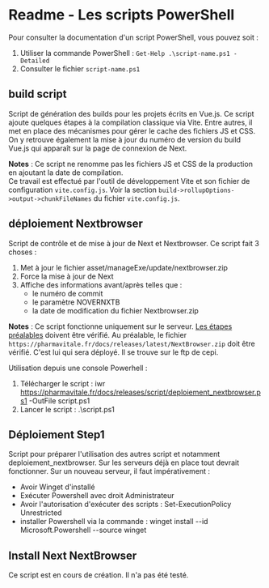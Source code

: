 # Readme - Les scripts PowerShell

Pour consulter la documentation d'un script PowerShell, vous pouvez soit :

1. Utiliser la commande PowerShell : `Get-Help .\script-name.ps1 -Detailed`
2. Consulter le fichier `script-name.ps1`

## build script

Script de génération des builds pour les projets écrits en Vue.js.
Ce script ajoute quelques étapes à la compilation classique via Vite.
Entre autres, il met en place des mécanismes pour gérer le cache des fichiers JS et CSS.
On y retrouve également la mise à jour du numéro de version du build Vue.js qui apparaît sur la page de connexion de Next.

**Notes** :
Ce script ne renomme pas les fichiers JS et CSS de la production en ajoutant la date de compilation.  
Ce travail est effectué par l'outil de développement Vite et son fichier de configuration `vite.config.js`.
Voir la section `build->rollupOptions->output->chunkFileNames` du fichier `vite.config.js`.

## déploiement Nextbrowser

Script de contrôle et de mise à jour de Next et Nextbrowser.
Ce script fait 3 choses : 

1. Met à jour le fichier asset/manageExe/update/nextbrowser.zip
2. Force la mise à jour de Next 
3. Affiche des informations avant/après telles que :
    - le numéro de commit
    - le paramètre NOVERNXTB 
    - la date de modification du fichier Nextbrowser.zip 

**Notes** :
Ce script fonctionne uniquement sur le serveur.
[Les étapes préalables](#déploiement-step1) doivent être vérifié. 
Au préalable, le fichier `https://pharmavitale.fr/docs/releases/latest/NextBrowser.zip` doit être vérifié.
C'est lui qui sera déployé. Il se trouve sur le ftp de cepi.

Utilisation depuis une console Powerhell :

1. Télécharger le script : iwr https://pharmavitale.fr/docs/releases/script/deploiement_nextbrowser.ps1 -OutFile script.ps1
2. Lancer le script : .\script.ps1

## Déploiement Step1

Script pour préparer l'utilisation des autres script et notamment deploiement_nextbrowser.
Sur les serveurs déjà en place tout devrait fonctionner.
Sur un nouveau serveur, il faut impérativement :

- Avoir Winget d'installé
- Exécuter Powershell avec droit Administrateur
- Avoir l'autorisation d'exécuter des scripts : Set-ExecutionPolicy Unrestricted
- installer Powershell via la commande : winget install --id Microsoft.Powershell --source winget


## Install Next NextBrowser

Ce script est en cours de création. Il n'a pas été testé.

